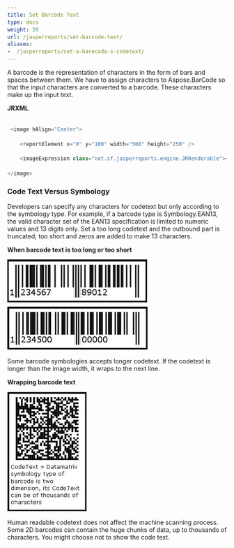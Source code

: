 ```yaml
---
title: Set Barcode Text
type: docs
weight: 20
url: /jasperreports/set-barcode-text/
aliases:
-  /jasperreports/set-a-barecode-s-codetext/
---
```


A barcode is the representation of characters in the form of bars and spaces between them. We have to assign characters to Aspose.BarCode so that the input characters are converted to a barcode. These characters make up the input text.

**JRXML**

``` csharp

 <image hAlign="Center">

    <reportElement x="0" y="100" width="500" height="250" />

    <imageExpression class="net.sf.jasperreports.engine.JRRenderable"><![CDATA[new com.aspose.barcode.jr.BarCodeRenderer(com.aspose.barcode.jr.BarCodeAttributesFactory.Create("codetext","DataMatrix",java.awt.Color.BLACK))]]></imageExpression>

</image>

``` 

### **Code Text Versus Symbology**
Developers can specify any characters for codetext but only according to the symbology type. For example, if a barcode type is Symbology.EAN13, the valid character set of the EAN13 specification is limited to numeric values and 13 digits only. Set a too long codetext and the outbound part is truncated; too short and zeros are added to make 13 characters.

**When barcode text is too long or too short** 

![todo:image_alt_text](set-a-barecode-s-codetext_1.png)

Some barcode symbologies accepts longer codetext. If the codetext is longer than the image width, it wraps to the next line.

**Wrapping barcode text** 

![todo:image_alt_text](set-a-barecode-s-codetext_2.png)

Human readable codetext does not affect the machine scanning process. Some 2D barcodes can contain the huge chunks of data, up to thousands of characters. You might choose not to show the code text.
